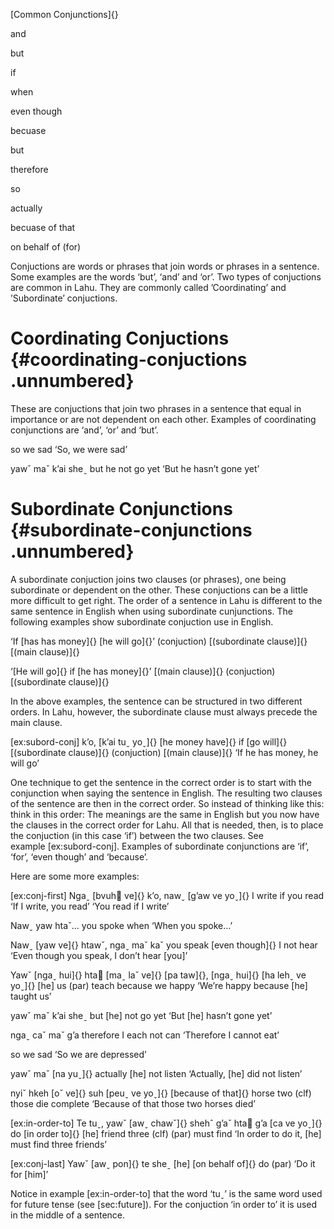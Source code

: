 [Common Conjunctions]{}

and

but

if

when

even though

becuase

but

therefore

so

actually

becuase of that

on behalf of (for)

Conjuctions are words or phrases that join words or phrases in a
sentence. Some examples are the words ‘but’, ‘and’ and ‘or’. Two types
of conjuctions are common in Lahu. They are commonly called
’Coordinating’ and ’Subordinate’ conjuctions.

# Coordinating Conjuctions {#coordinating-conjuctions .unnumbered}

These are conjuctions that join two phrases in a sentence that equal in
importance or are not dependent on each other. Examples of coordinating
conjunctions are ‘and’, ‘or’ and ‘but’.

so we sad ‘So, we were sad’

yawˇ maˇ k’ai sheˍ but he not go yet ‘But he hasn’t gone yet’

# Subordinate Conjunctions {#subordinate-conjunctions .unnumbered}

A subordinate conjuction joins two clauses (or phrases), one being
subordinate or dependent on the other. These conjuctions can be a little
more difficult to get right. The order of a sentence in Lahu is
different to the same sentence in English when using subordinate
cunjunctions. The following examples show subordinate conjuction use in
English.

‘If [has has money]{} [he will go]{}’ (conjuction) [(subordinate
clause)]{} [(main clause)]{}

‘[He will go]{} if [he has money]{}’ [(main clause)]{} (conjuction)
[(subordinate clause)]{}

In the above examples, the sentence can be structured in two different
orders. In Lahu, however, the subordinate clause must always precede the
main clause.

\[ex:subord-conj\] k’o, [k’ai tuˬ yoˬ]{} [he money have]{} if [go
will]{} [(subordinate clause)]{} (conjuction) [(main clause)]{} ‘If he
has money, he will go’

One technique to get the sentence in the correct order is to start with
the conjunction when saying the sentence in English. The resulting two
clauses of the sentence are then in the correct order. So instead of
thinking like this: think in this order: The meanings are the same in
English but you now have the clauses in the correct order for Lahu. All
that is needed, then, is to place the conjuction (in this case ‘if’)
between the two clauses. See example \[ex:subord-conj\]. Examples of
subordinate conjunctions are ‘if’, ‘for’, ‘even though’ and ‘because’.

Here are some more examples:

\[ex:conj-first\] Ngaˬ [bvuh ve]{} k’o, nawˬ [g’aw ve yoˬ]{} I write if
you read ‘If I write, you read’ ‘You read if I write’

Nawˬ yaw htaˇ… you spoke when ‘When you spoke…’

Nawˬ [yaw ve]{} htawˇ, ngaˬ maˇ kaˇ you speak [even though]{} I not hear
‘Even though you speak, I don’t hear \[you\]’

Yawˇ [ngaˬ hui]{} hta [maˍ laˇ ve]{} [pa taw]{}, [ngaˬ hui]{} [ha lehˬ
ve yoˬ]{} \[he\] us (par) teach because we happy ‘We’re happy because
\[he\] taught us’

yawˇ maˇ k’ai sheˍ but \[he\] not go yet ‘But \[he\] hasn’t gone yet’

ngaˬ caˇ maˇ g’a therefore I each not can ‘Therefore I cannot eat’

so we sad ‘So we are depressed’

yawˇ maˇ [na yuˬ]{} actually \[he\] not listen ‘Actually, \[he\] did not
listen’

nyiˇ hkeh [oˇ ve]{} suh [peuˬ ve yoˬ]{} [because of that]{} horse two
(clf) those die complete ‘Because of that those two horses died’

\[ex:in-order-to\] Te tuˬ, yawˇ [awˬ chawˇ]{} shehˆ g’aˇ hta g’a [ca ve
yoˬ]{} do [in order to]{} \[he\] friend three (clf) (par) must find ‘In
order to do it, \[he\] must find three friends’

\[ex:conj-last\] Yawˇ [awˬ pon]{} te sheˍ \[he\] [on behalf of]{} do
(par) ‘Do it for \[him\]’

Notice in example \[ex:in-order-to\] that the word ‘tuˬ’ is the same
word used for future tense (see \[sec:future\]). For the conjuction ‘in
order to’ it is used in the middle of a sentence.
